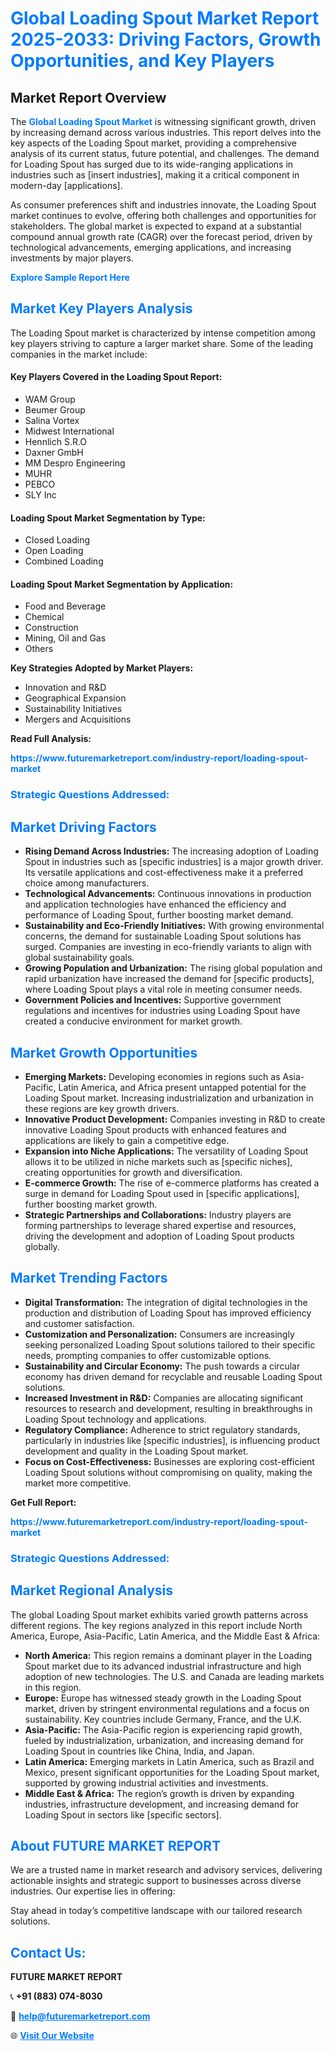 <h1 style="color: #007BFF;">Global Loading Spout Market Report 2025-2033: Driving Factors, Growth Opportunities, and Key Players</h1>

<section id="overview">
<h2>Market Report Overview</h2>
<p>The <a href="https://www.futuremarketreport.com/industry-report/loading-spout-market" style="color: #007BFF; text-decoration: none;"><strong>Global Loading Spout Market</strong></a> is witnessing significant growth, driven by increasing demand across various industries. This report delves into the key aspects of the Loading Spout market, providing a comprehensive analysis of its current status, future potential, and challenges. The demand for Loading Spout has surged due to its wide-ranging applications in industries such as [insert industries], making it a critical component in modern-day [applications].</p>
<p>As consumer preferences shift and industries innovate, the Loading Spout market continues to evolve, offering both challenges and opportunities for stakeholders. The global market is expected to expand at a substantial compound annual growth rate (CAGR) over the forecast period, driven by technological advancements, emerging applications, and increasing investments by major players.</p>
</section>

<section id="overview">
<p><a href="https://www.futuremarketreport.com/request-sample/reportId=92297" style="color: #007BFF; text-decoration: none;"><strong>Explore Sample Report Here</strong></a></p>
</section>

<section id="key-players">
<h2 style="color: #007BFF;">Market Key Players Analysis</h2>
<p>The Loading Spout market is characterized by intense competition among key players striving to capture a larger market share. Some of the leading companies in the market include:</p>
<h4>Key Players Covered in the Loading Spout Report:</h4>
<ul><li>WAM Group</li><li>Beumer Group</li><li>Salina Vortex</li><li>Midwest International</li><li>Hennlich S.R.O</li><li>Daxner GmbH</li><li>MM Despro Engineering</li><li>MUHR</li><li>PEBCO</li><li>SLY Inc</li></ul>
<h4>Loading Spout Market Segmentation by Type:</h4>
<ul><li>Closed Loading</li><li>Open Loading</li><li>Combined Loading</li></ul>

<h4>Loading Spout Market Segmentation by Application:</h4>
<ul><li>Food and Beverage</li><li>Chemical</li><li>Construction</li><li>Mining, Oil and Gas</li><li>Others</li></ul>
<p><strong>Key Strategies Adopted by Market Players:</strong></p>
<ul>
<li>Innovation and R&D</li>
<li>Geographical Expansion</li>
<li>Sustainability Initiatives</li>
<li>Mergers and Acquisitions</li>
</ul>
</section>

<section>
<p><strong>Read Full Analysis: </strong></p><a href="https://www.futuremarketreport.com/industry-report/loading-spout-market" style="color: #007BFF; text-decoration: none;"><strong>https://www.futuremarketreport.com/industry-report/loading-spout-market</strong></a>
<h3 style="color: #007BFF;">Strategic Questions Addressed:</h3>
</section>

<section id="driving-factors">
<h2 style="color: #007BFF;">Market Driving Factors</h2>
<ul>
<li><strong>Rising Demand Across Industries:</strong> The increasing adoption of Loading Spout in industries such as [specific industries] is a major growth driver. Its versatile applications and cost-effectiveness make it a preferred choice among manufacturers.</li>
<li><strong>Technological Advancements:</strong> Continuous innovations in production and application technologies have enhanced the efficiency and performance of Loading Spout, further boosting market demand.</li>
<li><strong>Sustainability and Eco-Friendly Initiatives:</strong> With growing environmental concerns, the demand for sustainable Loading Spout solutions has surged. Companies are investing in eco-friendly variants to align with global sustainability goals.</li>
<li><strong>Growing Population and Urbanization:</strong> The rising global population and rapid urbanization have increased the demand for [specific products], where Loading Spout plays a vital role in meeting consumer needs.</li>
<li><strong>Government Policies and Incentives:</strong> Supportive government regulations and incentives for industries using Loading Spout have created a conducive environment for market growth.</li>
</ul>
</section>

<section id="growth-opportunities">
<h2 style="color: #007BFF;">Market Growth Opportunities</h2>
<ul>
<li><strong>Emerging Markets:</strong> Developing economies in regions such as Asia-Pacific, Latin America, and Africa present untapped potential for the Loading Spout market. Increasing industrialization and urbanization in these regions are key growth drivers.</li>
<li><strong>Innovative Product Development:</strong> Companies investing in R&D to create innovative Loading Spout products with enhanced features and applications are likely to gain a competitive edge.</li>
<li><strong>Expansion into Niche Applications:</strong> The versatility of Loading Spout allows it to be utilized in niche markets such as [specific niches], creating opportunities for growth and diversification.</li>
<li><strong>E-commerce Growth:</strong> The rise of e-commerce platforms has created a surge in demand for Loading Spout used in [specific applications], further boosting market growth.</li>
<li><strong>Strategic Partnerships and Collaborations:</strong> Industry players are forming partnerships to leverage shared expertise and resources, driving the development and adoption of Loading Spout products globally.</li>
</ul>
</section>

<section id="trending-factors">
<h2 style="color: #007BFF;">Market Trending Factors</h2>
<ul>
<li><strong>Digital Transformation:</strong> The integration of digital technologies in the production and distribution of Loading Spout has improved efficiency and customer satisfaction.</li>
<li><strong>Customization and Personalization:</strong> Consumers are increasingly seeking personalized Loading Spout solutions tailored to their specific needs, prompting companies to offer customizable options.</li>
<li><strong>Sustainability and Circular Economy:</strong> The push towards a circular economy has driven demand for recyclable and reusable Loading Spout solutions.</li>
<li><strong>Increased Investment in R&D:</strong> Companies are allocating significant resources to research and development, resulting in breakthroughs in Loading Spout technology and applications.</li>
<li><strong>Regulatory Compliance:</strong> Adherence to strict regulatory standards, particularly in industries like [specific industries], is influencing product development and quality in the Loading Spout market.</li>
<li><strong>Focus on Cost-Effectiveness:</strong> Businesses are exploring cost-efficient Loading Spout solutions without compromising on quality, making the market more competitive.</li>
</ul>
</section>

<section>
<p><strong>Get Full Report: </strong></p><a href="https://www.futuremarketreport.com/industry-report/loading-spout-market" style="color: #007BFF; text-decoration: none;"><strong>https://www.futuremarketreport.com/industry-report/loading-spout-market</strong></a>
<h3 style="color: #007BFF;">Strategic Questions Addressed:</h3>
</section>


<section id="regional-analysis">
<h2 style="color: #007BFF;">Market Regional Analysis</h2>
<p>The global Loading Spout market exhibits varied growth patterns across different regions. The key regions analyzed in this report include North America, Europe, Asia-Pacific, Latin America, and the Middle East & Africa:</p>
<ul>
<li><strong>North America:</strong> This region remains a dominant player in the Loading Spout market due to its advanced industrial infrastructure and high adoption of new technologies. The U.S. and Canada are leading markets in this region.</li>
<li><strong>Europe:</strong> Europe has witnessed steady growth in the Loading Spout market, driven by stringent environmental regulations and a focus on sustainability. Key countries include Germany, France, and the U.K.</li>
<li><strong>Asia-Pacific:</strong> The Asia-Pacific region is experiencing rapid growth, fueled by industrialization, urbanization, and increasing demand for Loading Spout in countries like China, India, and Japan.</li>
<li><strong>Latin America:</strong> Emerging markets in Latin America, such as Brazil and Mexico, present significant opportunities for the Loading Spout market, supported by growing industrial activities and investments.</li>
<li><strong>Middle East & Africa:</strong> The region’s growth is driven by expanding industries, infrastructure development, and increasing demand for Loading Spout in sectors like [specific sectors].</li>
</ul>
</section>

<footer>
<h2 style="color: #007BFF;">About FUTURE MARKET REPORT</h2>
<p>We are a trusted name in market research and advisory services, delivering actionable insights and strategic support to businesses across diverse industries. Our expertise lies in offering:</p>

<p>Stay ahead in today’s competitive landscape with our tailored research solutions.</p>

<h2 style="color: #007BFF;">Contact Us:</h2>
<p><strong>FUTURE MARKET REPORT</strong></p>
<p>📞 <strong>+91 (883) 074-8030</strong></p>
<p>📧 <strong><a href="mailto:help@futuremarketreport.com" style="color: #007BFF;">help@futuremarketreport.com</a></strong></p>
<p>🌐 <strong><a href="https://www.futuremarketreport.com/" style="color: #007BFF;">Visit Our Website</a></strong></p>
</footer>